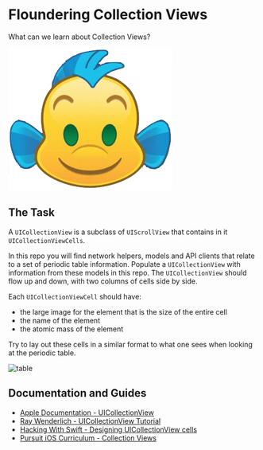# Floundering Collection Views
What can we learn about Collection Views?

![xxx](./images/cute-flounder.png)

## The Task

A `UICollectionView` is a subclass of `UIScrollView` that contains in it `UICollectionViewCells`.

In this repo you will find network helpers, models and API clients that relate to a set of periodic table information. Populate a `UICollectionView` with information from these models in this repo. The `UICollectionView` should flow up and down, with two columns of cells side by side.

Each `UICollectionViewCell` should have:
- the large image for the element that is the size of the entire cell
- the name of the element
- the atomic mass of the element

Try to lay out these cells in a similar format to what one sees when looking at the periodic table.

![table](https://www.sigmaaldrich.com/content/dam/sigma-aldrich/articles/biology/marketing-assets/periodic-table-elements-small.png)


## Documentation and Guides

- [Apple Documentation - UICollectionView](https://developer.apple.com/documentation/uikit/uicollectionview)
- [Ray Wenderlich - UICollectionView Tutorial](https://www.raywenderlich.com/9334-uicollectionview-tutorial-getting-started)
- [Hacking With Swift - Designing UICollectionView cells](https://www.hackingwithswift.com/read/10/2/designing-uicollectionview-cells)
- [Pursuit iOS Curriculum - Collection Views](https://github.com/joinpursuit/Pursuit-Core-iOS/blob/master/persistence-animation-autolayout/uicollectionview/README.md)
